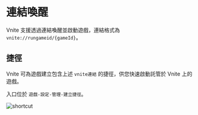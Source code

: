 # 連結喚醒

Vnite 支援透過連結喚醒並啟動遊戲，連結格式為 `vnite://rungameid/{gameId}`。

## 捷徑

Vnite 可為遊戲建立包含上述 `vnite連結` 的捷徑，供您快速啟動託管於 Vnite 上的遊戲。

入口位於 `遊戲-設定-管理-建立捷徑`。

![shortcut](https://img.timero.xyz/i/2025/04/02/67ed295802aa4.webp)

